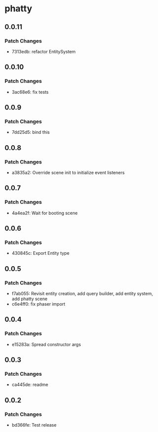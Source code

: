 # phatty

## 0.0.11

### Patch Changes

- 7313edb: refactor EntitySystem

## 0.0.10

### Patch Changes

- 3ac68e6: fix tests

## 0.0.9

### Patch Changes

- 7dd25d5: bind this

## 0.0.8

### Patch Changes

- a3835a2: Override scene init to initialize event listeners

## 0.0.7

### Patch Changes

- 4a4ea2f: Wait for booting scene

## 0.0.6

### Patch Changes

- 430845c: Export Entity type

## 0.0.5

### Patch Changes

- f7ab055: Revisit entity creation, add query builder, add entity system, add phatty scene
- c6e4ff0: fix phaser import

## 0.0.4

### Patch Changes

- e15283a: Spread constructor args

## 0.0.3

### Patch Changes

- ca445de: readme

## 0.0.2

### Patch Changes

- bd366fe: Test release
